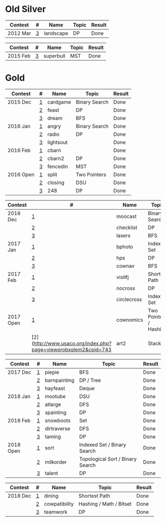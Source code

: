 # Old Silver

| Contest   | #                                                               | Name          | Topic                                  | Result |
| --------- | --------------------------------------------------------------- | ------------- | -------------------------------------- | ------ |
| 2012 Mar  | [3](http://www.usaco.org/index.php?page=viewproblem2&cpid=126)  | landscape     | DP                                     | Done   |

| Contest   | #                                                               | Name          | Topic                                  | Result |
| --------- | --------------------------------------------------------------- | ------------- | -------------------------------------- | ------ |
| 2015 Feb  | [3](http://www.usaco.org/index.php?page=viewproblem2&cpid=531)  | superbull     | MST                                    | Done   |

# Gold

| Contest   | #                                                               | Name          | Topic                                  | Result |
| --------- | --------------------------------------------------------------- | ------------- | -------------------------------------- | ------ |
| 2015 Dec  | [1](http://www.usaco.org/index.php?page=viewproblem2&cpid=573)  | cardgame      | Binary Search                          | Done   |
|           | [2](http://www.usaco.org/index.php?page=viewproblem2&cpid=574)  | feast         | DP                                     | Done   |
|           | [3](http://www.usaco.org/index.php?page=viewproblem2&cpid=575)  | dream         | BFS                                    | Done   |
| 2016 Jan  | [1](http://www.usaco.org/index.php?page=viewproblem2&cpid=597)  | angry         | Binary Search                          | Done   |
|           | [2](http://www.usaco.org/index.php?page=viewproblem2&cpid=598)  | radio         | DP                                     | Done   |
|           | [3](http://www.usaco.org/index.php?page=viewproblem2&cpid=599)  | lightsout     |                                        | Done   |
| 2016 Feb  | [1](http://www.usaco.org/index.php?page=viewproblem2&cpid=621)  | cbarn         |                                        | Done   |
|           | [2](http://www.usaco.org/index.php?page=viewproblem2&cpid=622)  | cbarn2        | DP                                     | Done   |
|           | [3](http://www.usaco.org/index.php?page=viewproblem2&cpid=623)  | fencedin      | MST                                    | Done   |
| 2016 Open | [1](http://www.usaco.org/index.php?page=viewproblem2&cpid=645)  | split         | Two Pointers                           | Done   |
|           | [2](http://www.usaco.org/index.php?page=viewproblem2&cpid=646)  | closing       | DSU                                    | Done   |
|           | [3](http://www.usaco.org/index.php?page=viewproblem2&cpid=647)  | 248           | DP                                     | Done   |

| Contest   | #                                                               | Name          | Topic                                  | Result |
| --------- | --------------------------------------------------------------- | ------------- | -------------------------------------- | ------ |
| 2016 Dec  | [1](http://www.usaco.org/index.php?page=viewproblem2&cpid=669)  | moocast       | Binary Search                          | Done   |
|           | [2](http://www.usaco.org/index.php?page=viewproblem2&cpid=670)  | checklist     | DP                                     | Done   |
|           | [3](http://www.usaco.org/index.php?page=viewproblem2&cpid=671)  | lasers        | BFS                                    | Done   |
| 2017 Jan  | [1](http://www.usaco.org/index.php?page=viewproblem2&cpid=693)  | bphoto        | Indexed Set                            | Done   |
|           | [2](http://www.usaco.org/index.php?page=viewproblem2&cpid=694)  | hps           | DP                                     | Done   |
|           | [3](http://www.usaco.org/index.php?page=viewproblem2&cpid=695)  | cownav        | BFS                                    | Done   |
| 2017 Feb  | [1](http://www.usaco.org/index.php?page=viewproblem2&cpid=717)  | visitfj       | Shortest Path                          | Done   |
|           | [2](http://www.usaco.org/index.php?page=viewproblem2&cpid=718)  | nocross       | DP                                     | Done   |
|           | [3](http://www.usaco.org/index.php?page=viewproblem2&cpid=719)  | circlecross   | Indexed Set                            | Done   |
| 2017 Open | [1](http://www.usaco.org/index.php?page=viewproblem2&cpid=741)  | cownomics     | Two Pointers / Hashing                 | Done   |
|           | [2](http://www.usaco.org/index.php?page=viewprobxqlem2&cpid=743 | art2          | Stack                                  | Done   |

| Contest   | #                                                               | Name          | Topic                                  | Result |
| --------- | --------------------------------------------------------------- | ------------- | -------------------------------------- | ------ |
| 2017 Dec  | [1](http://www.usaco.org/index.php?page=viewproblem2&cpid=765)  | piepie        | BFS                                    | Done   |
|           | [2](http://www.usaco.org/index.php?page=viewproblem2&cpid=766)  | barnpainting  | DP / Tree                              | Done   |
|           | [3](http://www.usaco.org/index.php?page=viewproblem2&cpid=767)  | hayfeast      | Deque                                  | Done   |
| 2018 Jan  | [1](http://www.usaco.org/index.php?page=viewproblem2&cpid=789)  | mootube       | DSU                                    | Done   |
|           | [2](http://www.usaco.org/index.php?page=viewproblem2&cpid=790)  | atlarge       | DFS                                    | Done   |
|           | [3](http://www.usaco.org/index.php?page=viewproblem2&cpid=791)  | spainting     | DP                                     | Done   |
| 2018 Feb  | [1](http://www.usaco.org/index.php?page=viewproblem&cpid=801)   | snowboots     | Set                                    | Done   |
|           | [2](http://www.usaco.org/index.php?page=viewproblem&cpid=802)   | dirtraverse   | DFS                                    | Done   |
|           | [3](http://www.usaco.org/index.php?page=viewproblem&cpid=803)   | taming        | DP                                     | Done   |
| 2018 Open | [1](http://www.usaco.org/index.php?page=viewproblem2&cpid=837)  | sort          | Indexed Set / Binary Search            | Done   |
|           | [2](http://www.usaco.org/index.php?page=viewproblem2&cpid=838)  | milkorder     | Topological Sort / Binary Search       | Done   |
|           | [3](http://www.usaco.org/index.php?page=viewproblem2&cpid=839)  | talent        | DP                                     | Done   |

| Contest   | #                                                               | Name          | Topic                                  | Result |
| --------- | --------------------------------------------------------------- | ------------- | -------------------------------------- | ------ |
| 2018 Dec  | [1](http://www.usaco.org/index.php?page=viewproblem2&cpid=861)  | dining        | Shortest Path                          | Done   |
|           | [2](http://www.usaco.org/index.php?page=viewproblem2&cpid=862)  | cowpatibility | Hashing / Math / Bitset                | Done   |
|           | [3](http://www.usaco.org/index.php?page=viewproblem2&cpid=863)  | teamwork      | DP                                     | Done   |
